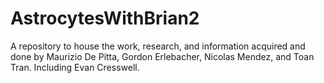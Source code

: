 # AstrocytesWithBrian2
A repository to house the work, research, and information acquired and done by Maurizio De Pitta,  Gordon Erlebacher, Nicolas Mendez, and Toan Tran. Including Evan Cresswell.
